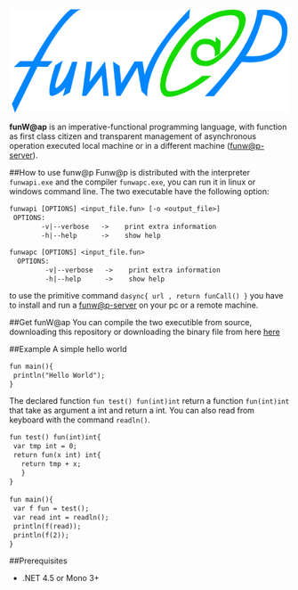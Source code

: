 ![alt text](funwap_Logo/fun_logo-min.jpg)

**funW@ap** is an imperative-functional programming language, with function as first class citizen and transparent management of asynchronous operation executed local machine or in a different machine ([funw@p-server](https://github.com/MCSN-project2014/funwap-server)).

##How to use funw@p
Funw@p is distributed with the interpreter `funwapi.exe` and the compiler `funwapc.exe`, you can run it in linux or windows command line.
The two executable have the following option:
 ```
 funwapi [OPTIONS] <input_file.fun> [-o <output_file>]
  OPTIONS:
         -v|--verbose   ->    print extra information
         -h|--help      ->    show help
```
```
funwapc [OPTIONS] <input_file.fun>
  OPTIONS:
         -v|--verbose   ->    print extra information
         -h|--help      ->    show help
```
to use the primitive command `dasync{ url , return funCall() }` you have to install and run a [funw@p-server](https://github.com/MCSN-project2014/funwap-server) on your pc or a remote machine.

##Get funW@ap
You can compile the two executible from source, downloading this repository or downloading the binary file from here [here](https://github.com/MCSN-project2014/APproject/releases)

##Example
A simple hello world
```
fun main(){
 println("Hello World");
}
```

The declared function `fun test() fun(int)int` return a function `fun(int)int` that take as argument a int and return a int. You can also read from keyboard with the command `readln()`.
```
fun test() fun(int)int{
 var tmp int = 0;
 return fun(x int) int{
   return tmp + x; 
   }
}

fun main(){
 var f fun = test();
 var read int = readln();
 println(f(read));
 println(f(2));
}
```

##Prerequisites
- .NET 4.5 or Mono 3+
